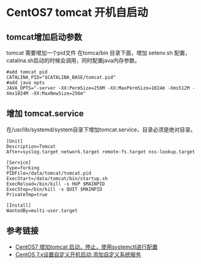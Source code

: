 # CentOS7 tomcat 开机自启动

## tomcat增加启动参数

tomcat 需要增加一个pid文件 在tomca/bin 目录下面，增加 setenv.sh 配置，catalina.sh启动的时候会调用，同时配置java内存参数。

```
#add tomcat pid
CATALINA_PID="$CATALINA_BASE/tomcat.pid"
#add java opts
JAVA_OPTS="-server -XX:PermSize=256M -XX:MaxPermSize=1024m -Xms512M -Xmx1024M -XX:MaxNewSize=256m"
```

## 增加 tomcat.service

在/usr/lib/systemd/system目录下增加tomcat.service，目录必须是绝对目录。

```
[Unit]
Description=Tomcat
After=syslog.target network.target remote-fs.target nss-lookup.target

[Service]
Type=forking
PIDFile=/data/tomcat/tomcat.pid
ExecStart=/data/tomcat/bin/startup.sh
ExecReload=/bin/kill -s HUP $MAINPID
ExecStop=/bin/kill -s QUIT $MAINPID
PrivateTmp=true

[Install]
WantedBy=multi-user.target
```

## 参考链接

- [CentOS7 增加tomcat 启动，停止，使用systemctl进行配置](http://linux.it.net.cn/CentOS/course/2015/0201/12774.html)
- [CentOS 7.x设置自定义开机启动,添加自定义系统服务](http://www.centoscn.com/CentOS/config/2015/0507/5374.html)
